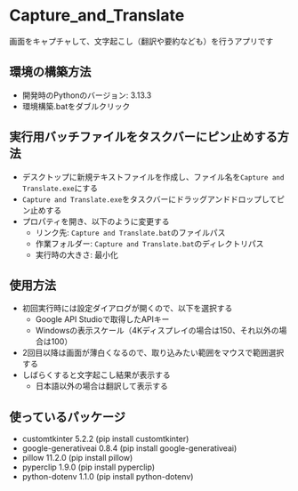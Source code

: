 # Capture_and_Translate
画面をキャプチャして、文字起こし（翻訳や要約なども）を行うアプリです
## 環境の構築方法
- 開発時のPythonのバージョン: 3.13.3
- 環境構築.batをダブルクリック
## 実行用バッチファイルをタスクバーにピン止めする方法
- デスクトップに新規テキストファイルを作成し、ファイル名を`Capture and Translate.exe`にする
- `Capture and Translate.exe`をタスクバーにドラッグアンドドロップしてピン止めする
- プロパティを開き、以下のように変更する
    - リンク先: `Capture and Translate.bat`のファイルパス
    - 作業フォルダー: `Capture and Translate.bat`のディレクトリパス
    - 実行時の大きさ: 最小化
## 使用方法
- 初回実行時には設定ダイアログが開くので、以下を選択する
    - Google API Studioで取得したAPIキー
    - Windowsの表示スケール（4Kディスプレイの場合は150、それ以外の場合は100）
- 2回目以降は画面が薄白くなるので、取り込みたい範囲をマウスで範囲選択する
- しばらくすると文字起こし結果が表示する
    - 日本語以外の場合は翻訳して表示する
## 使っているパッケージ
- customtkinter 5.2.2 (pip install customtkinter)
- google-generativeai 0.8.4 (pip install google-generativeai)
- pillow 11.2.0 (pip install pillow)
- pyperclip 1.9.0 (pip install pyperclip)
- python-dotenv 1.1.0 (pip install python-dotenv)
